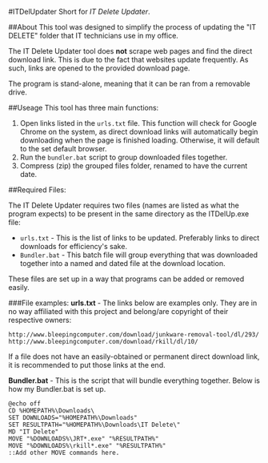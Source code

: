 #ITDelUpdater
Short for *IT Delete Updater*.

##About
This tool was designed to simplify the process of updating the "IT DELETE" folder that IT technicians use in my office. 

The IT Delete Updater tool does **not** scrape web pages and find the direct download link. This is due to the fact that websites update frequently. As such, links are opened to the provided download page.

The program is stand-alone, meaning that it can be ran from a removable drive. 

##Useage
This tool has three main functions:

1. Open links listed in the `urls.txt` file. This function will check for Google Chrome on the system, as direct download links will automatically begin downloading when the page is finished loading. Otherwise, it will default to the set default browser.
2. Run the `bundler.bat` script to group downloaded files together.
3. Compress (zip) the grouped files folder, renamed to have the current date.

##Required Files:

The IT Delete Updater requires two files (names are listed as what the program expects) to be present in the same directory as the ITDelUp.exe file:

* `urls.txt` - This is the list of links to be updated. Preferably links to direct downloads for efficiency's sake.
* `Bundler.bat` - This batch file will group everything that was downloaded together into a named and dated file at the download location.

These files are set up in a way that programs can be added or removed easily.

###File examples:
**urls.txt** - The links below are examples only. They are in no way affiliated with this project and belong/are copyright of their respective owners:
```
http://www.bleepingcomputer.com/download/junkware-removal-tool/dl/293/
http://www.bleepingcomputer.com/download/rkill/dl/10/
```

If a file does not have an easily-obtained or permanent direct download link, it is recommended to put those links at the end.

**Bundler.bat** - This is the script that will bundle everything together. Below is how my Bundler.bat is set up.
```
@echo off
CD %HOMEPATH%\Downloads\
SET DOWNLOADS="%HOMEPATH%\Downloads"
SET RESULTPATH="%HOMEPATH%\Downloads\IT Delete\"
MD "IT Delete"
MOVE "%DOWNLOADS%\JRT*.exe" "%RESULTPATH%"
MOVE "%DOWNLOADS%\rkill*.exe" "%RESULTPATH%"
::Add other MOVE commands here.
```
